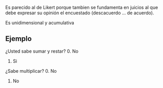 Es parecido al de Likert porque tambien se fundamenta en juicios al que debe expresar su opinión el encuestado (descacuerdo ... de acuerdo).

Es unidimensional y acumulativa

## Ejemplo 

¿Usted sabe sumar y restar?
0. No
1. Si

¿Sabe multiplicar?
 0. No
 1. No

